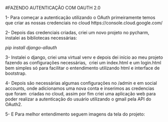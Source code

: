 #FAZENDO AUTENTICAÇÃO COM OAUTH 2.0

<p>1- Para começar a autenticação utilizando o OAuth primeiramente temos que criar as nossas credenciais no cloud https://console.cloud.google.com/</p>
2- Depois das credenciais criadas, criei um novo projeto no pycharm, instalei as bibliotecas necessárias:

*pip install django-allauth*

3- Instalei o django, criei uma virtual venv e depois dei início ao meu projeto fazendo as configurações necessárias, 
criei um index.html e um login.html bem simples só para facilitar o entendimento utilizando html e interface de bootstrap.

4- Depois são necessárias algumas configurações no /admin e em social accounts, onde adicionamos uma nova conta e inserimos as credencias que foram 
criadas no cloud, assim por fim criei uma aplicação web para poder realizar a autenticação do usuário utilizando o gmail pela API do OAuth2.

5- E Para melhor entendimento seguem imagens da tela do projeto:


